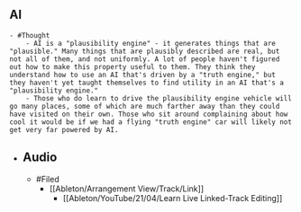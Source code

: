 ## AI
	- #Thought
		- AI is a "plausibility engine" - it generates things that are "plausible." Many things that are plausibly described are real, but not all of them, and not uniformly. A lot of people haven't figured out how to make this property useful to them. They think they understand how to use an AI that's driven by a "truth engine," but they haven't yet taught themselves to find utility in an AI that's a "plausibility engine."
		- Those who do learn to drive the plausibility engine vehicle will go many places, some of which are much farther away than they could have visited on their own. Those who sit around complaining about how cool it would be if we had a flying "truth engine" car will likely not get very far powered by AI.
- ## Audio
	- #Filed
		- [[Ableton/Arrangement View/Track/Link]]
			- [[Ableton/YouTube/21/04/Learn Live Linked-Track Editing]]